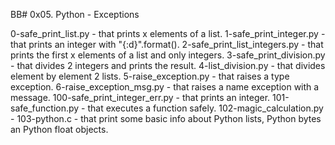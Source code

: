 BB# 0x05. Python - Exceptions

0-safe_print_list.py - that prints x elements of a list.
1-safe_print_integer.py - that prints an integer with "{:d}".format().
2-safe_print_list_integers.py - that prints the first x elements of a list and only integers.
3-safe_print_division.py - that divides 2 integers and prints the result.
4-list_division.py - that divides element by element 2 lists.
5-raise_exception.py - that raises a type exception.
6-raise_exception_msg.py - that raises a name exception with a message.
100-safe_print_integer_err.py - that prints an integer.
101-safe_function.py - that executes a function safely.
102-magic_calculation.py -
103-python.c - that print some basic info about Python lists, Python bytes an Python float objects.